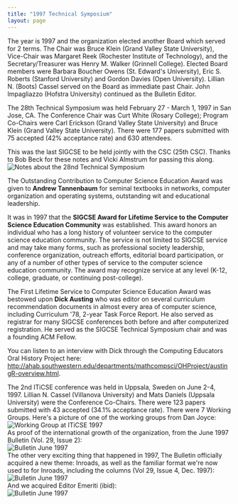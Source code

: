 ```yaml
---
title: "1997 Technical Symposium"
layout: page
---
```


The year is 1997 and the organization elected another Board which served
for 2 terms. The Chair was Bruce Klein (Grand Valley State University),
Vice-Chair was Margaret Reek (Rochester Institute of Technology), and
the Secretary/Treasurer was Henry M. Walker (Grinnell College). Elected
Board members were Barbara Boucher Owens (St. Edward\'s University),
Eric S. Roberts (Stanford University) and Gordon Davies (Open
University). Lillian N. (Boots) Cassel served on the Board as immediate
past Chair. John Impagliazzo (Hofstra University) continued as the
Bulletin Editor.

The 28th Technical Symposium was held February 27 - March 1, 1997 in San
Jose, CA. The Conference Chair was Curt White (Rosary College); Program
Co-Chairs were Carl Erickson (Grand Valley State University) and Bruce
Klein (Grand Valley State University). There were 177 papers submitted
with 75 accepted (42% acceptance rate) and 630 attendees.

This was the last SIGCSE to be held jointly with the CSC (25th CSC).
Thanks to Bob Beck for these notes and Vicki Almstrum for passing this
along.\
![ Notes about the 28nd Technical
Symposium](../files/images/50yearsofSIGCSE/28thTS.jpg)

The Outstanding Contribution to Computer Science Education Award was
given to **Andrew Tannenbaum** for seminal textbooks in networks,
computer organization and operating systems, outstanding wit and
educational leadership.

It was in 1997 that the **SIGCSE Award for Lifetime Service to the
Computer Science Education Community** was established. This award
honors an individual who has a long history of volunteer service to the
computer science education community. The service is not limited to
SIGCSE service and may take many forms, such as professional society
leadership, conference organization, outreach efforts, editorial board
participation, or any of a number of other types of service to the
computer science education community. The award may recognize service at
any level (K-12, college, graduate, or continuing post-college).

The First Lifetime Service to Computer Science Education Award was
bestowed upon **Dick Austing** who was editor on several curriculum
recommendation documents in almost every area of computer science,
including Curriculum \'78, 2-year Task Force Report. He also served as
registrar for many SIGCSE conferences both before and after computerized
registration. He served as the SIGCSE Technical Symposium chair and was
a founding ACM Fellow.

You can listen to an interview with Dick through the Computing Educators
Oral History Project here:
<http://ahab.southwestern.edu/departments/mathcompsci/OHProject/austingR-overview.html>.

The 2nd ITiCSE conference was held in Uppsala, Sweden on June 2-4, 1997.
Lillian N. Cassel (Villanova University) and Mats Daniels (Uppsala
University) were the Conference Co-Chairs. There were 123 papers
submitted with 43 accepted (34.1% acceptance rate). There were 7 Working
Groups. Here\'s a picture of one of the working groups from Dan Joyce:\
![Working Group at ITiCSE
1997](../files/images/50yearsofSIGCSE/ITiCSE-WG-1997.jpg)\
As proof of the international growth of the organization, from the June
1997 Bulletin (Vol. 29, Issue 2):\
![Bulletin June
1997](../files/images/50yearsofSIGCSE/BulletinJune1997-1.jpg)\
The other very exciting thing that happened in 1997, The Bulletin
officially acquired a new theme: Inroads, as well as the familiar format
we\'re now used to for Inroads, including the columns (Vol 29, Issue 4,
Dec. 1997):\
![Bulletin June
1997](../files/images/50yearsofSIGCSE/BulletinJune1997-2.jpg)\
And we acquired Editor Emeriti (ibid):\
![Bulletin June
1997](../files/images/50yearsofSIGCSE/BulletinJune1997-3.jpg)
